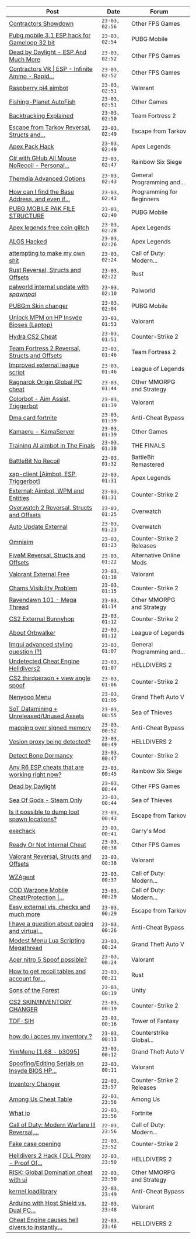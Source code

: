 |Post|Date|Forum|
|----|----|-----|
|[Contractors Showdown](https://www.unknowncheats.me/forum/other-fps-games/626970-contractors-showdown.html)|`23-03, 02:56`|Other FPS Games|
|[Pubg mobile 3.1 ESP hack for Gameloop 32 bit](https://www.unknowncheats.me/forum/pubg-mobile/628245-pubg-mobile-3-1-esp-hack-gameloop-32-bit.html)|`23-03, 02:54`|PUBG Mobile|
|[Dead by Daylight - ESP And Much More](https://www.unknowncheats.me/forum/other-fps-games/625890-dead-daylight-esp.html)|`23-03, 02:52`|Other FPS Games|
|[Contractors VR \| ESP - Infinite Ammo - Rapid...](https://www.unknowncheats.me/forum/other-fps-games/628494-contractors-vr-esp-infinite-ammo-rapid-fire-recoil.html)|`23-03, 02:52`|Other FPS Games|
|[Raspberry pi4 aimbot](https://www.unknowncheats.me/forum/valorant/624484-raspberry-pi4-aimbot.html)|`23-03, 02:51`|Valorant|
|[Fishing-Planet AutoFish](https://www.unknowncheats.me/forum/other-games/627651-fishing-planet-autofish.html)|`23-03, 02:51`|Other Games|
|[Backtracking Explained](https://www.unknowncheats.me/forum/team-fortress-2-a/628071-backtracking-explained.html)|`23-03, 02:50`|Team Fortress 2|
|[Escape from Tarkov Reversal, Structs and...](https://www.unknowncheats.me/forum/escape-from-tarkov/226519-escape-tarkov-reversal-structs-offsets.html)|`23-03, 02:49`|Escape from Tarkov|
|[Apex Pack Hack](https://www.unknowncheats.me/forum/apex-legends/628493-apex-pack-hack.html)|`23-03, 02:49`|Apex Legends|
|[C# with GHub All Mouse NoRecoil - Personal...](https://www.unknowncheats.me/forum/rainbow-six-siege/628063-ghub-mouse-norecoil-personal-improved-version.html)|`23-03, 02:47`|Rainbow Six Siege|
|[Themdia Advanced Options](https://www.unknowncheats.me/forum/general-programming-and-reversing/628492-themdia-advanced-options.html)|`23-03, 02:43`|General Programming and...|
|[How can I find the Base Address, and even if...](https://www.unknowncheats.me/forum/programming-for-beginners/628265-base-address-changing.html)|`23-03, 02:43`|Programming for Beginners|
|[PUBG MOBILE PAK FILE STRUCTURE](https://www.unknowncheats.me/forum/pubg-mobile/628463-pubg-mobile-pak-file-structure.html)|`23-03, 02:40`|PUBG Mobile|
|[Apex legends free coin glitch](https://www.unknowncheats.me/forum/apex-legends/628488-apex-legends-free-coin-glitch.html)|`23-03, 02:28`|Apex Legends|
|[ALGS Hacked](https://www.unknowncheats.me/forum/apex-legends/627887-algs-hacked.html)|`23-03, 02:26`|Apex Legends|
|[attempting to make my own shit](https://www.unknowncheats.me/forum/call-of-duty-modern-warfare-iii/628413-attempting-own-shit.html)|`23-03, 02:24`|Call of Duty: Modern...|
|[Rust Reversal, Structs and Offsets](https://www.unknowncheats.me/forum/rust/164256-rust-reversal-structs-offsets.html)|`23-03, 02:22`|Rust|
|[palworld internal update with *spawnpal*](https://www.unknowncheats.me/forum/palworld/623520-palworld-internal-update-spawnpal.html)|`23-03, 02:10`|Palworld|
|[PUBGm Skin changer](https://www.unknowncheats.me/forum/pubg-mobile/626228-pubgm-skin-changer.html)|`23-03, 02:04`|PUBG Mobile|
|[Unlock MPM on HP Insyde Bioses (Laptop)](https://www.unknowncheats.me/forum/valorant/627328-unlock-mpm-hp-insyde-bioses-laptop.html)|`23-03, 01:53`|Valorant|
|[Hydra CS2 Cheat](https://www.unknowncheats.me/forum/counter-strike-2-a/627963-hydra-cs2-cheat.html)|`23-03, 01:51`|Counter-Strike 2|
|[Team Fortress 2 Reversal, Structs and Offsets](https://www.unknowncheats.me/forum/team-fortress-2-a/102936-team-fortress-2-reversal-structs-offsets.html)|`23-03, 01:46`|Team Fortress 2|
|[Improved external league script](https://www.unknowncheats.me/forum/league-of-legends/625738-improved-external-league-script.html)|`23-03, 01:46`|League of Legends|
|[Ragnarok Origin Global PC cheat](https://www.unknowncheats.me/forum/other-mmorpg-and-strategy/624052-ragnarok-origin-global-pc-cheat.html)|`23-03, 01:44`|Other MMORPG and Strategy|
|[Colorbot - Aim Assist, Triggerbot](https://www.unknowncheats.me/forum/valorant/627913-colorbot-aim-assist-triggerbot.html)|`23-03, 01:39`|Valorant|
|[Dma card fortnite](https://www.unknowncheats.me/forum/anti-cheat-bypass/628238-dma-card-fortnite.html)|`23-03, 01:39`|Anti-Cheat Bypass|
|[Kamaeru - KamaServer](https://www.unknowncheats.me/forum/other-games/628478-kamaeru-kamaserver.html)|`23-03, 01:39`|Other Games|
|[Training AI aimbot in The Finals](https://www.unknowncheats.me/forum/the-finals/616898-training-ai-aimbot-finals.html)|`23-03, 01:38`|THE FINALS|
|[BattleBit No Recoil](https://www.unknowncheats.me/forum/battlebit-remastered/618073-battlebit-recoil.html)|`23-03, 01:32`|BattleBit Remastered|
|[xap-client \[Aimbot, ESP, Triggerbot\]](https://www.unknowncheats.me/forum/apex-legends/606842-xap-client-aimbot-esp-triggerbot.html)|`23-03, 01:31`|Apex Legends|
|[External: Aimbot, WPM and Entities](https://www.unknowncheats.me/forum/counter-strike-2-a/628455-external-aimbot-wpm-entities.html)|`23-03, 01:31`|Counter-Strike 2|
|[Overwatch 2 Reversal, Structs and Offsets](https://www.unknowncheats.me/forum/overwatch/516727-overwatch-2-reversal-structs-offsets.html)|`23-03, 01:25`|Overwatch|
|[Auto Update External](https://www.unknowncheats.me/forum/overwatch/614771-auto-update-external.html)|`23-03, 01:23`|Overwatch|
|[Omniaim](https://www.unknowncheats.me/forum/counter-strike-2-releases/621358-omniaim.html)|`23-03, 01:23`|Counter-Strike 2 Releases|
|[FiveM Reversal, Structs and Offsets](https://www.unknowncheats.me/forum/alternative-online-mods/340232-fivem-reversal-structs-offsets.html)|`23-03, 01:22`|Alternative Online Mods|
|[Valorant External Free](https://www.unknowncheats.me/forum/valorant/612035-valorant-external-free.html)|`23-03, 01:18`|Valorant|
|[Chams Visibility Problem](https://www.unknowncheats.me/forum/counter-strike-2-a/628240-chams-visibility.html)|`23-03, 01:15`|Counter-Strike 2|
|[Ravendawn 101 - Mega Thread](https://www.unknowncheats.me/forum/other-mmorpg-and-strategy/628334-ravendawn-101-mega-thread.html)|`23-03, 01:14`|Other MMORPG and Strategy|
|[CS2 External Bunnyhop](https://www.unknowncheats.me/forum/counter-strike-2-a/622668-cs2-external-bunnyhop.html)|`23-03, 01:12`|Counter-Strike 2|
|[About Orbwalker](https://www.unknowncheats.me/forum/league-of-legends/628427-orbwalker.html)|`23-03, 01:12`|League of Legends|
|[Imgui advanced styling question (?)](https://www.unknowncheats.me/forum/general-programming-and-reversing/628376-imgui-advanced-styling-question.html)|`23-03, 01:07`|General Programming and...|
|[Undetected Cheat Engine Helldivers2](https://www.unknowncheats.me/forum/helldivers-2-a/626213-undetected-cheat-engine-helldivers2.html)|`23-03, 01:07`|HELLDIVERS 2|
|[CS2 thirdperson + view angle spoof](https://www.unknowncheats.me/forum/counter-strike-2-a/627608-cs2-thirdperson-view-angle-spoof.html)|`23-03, 01:06`|Counter-Strike 2|
|[Nenyooo Menu](https://www.unknowncheats.me/forum/grand-theft-auto-v/488777-nenyooo-menu.html)|`23-03, 01:05`|Grand Theft Auto V|
|[SoT Datamining + Unreleased/Unused Assets](https://www.unknowncheats.me/forum/sea-of-thieves/624262-sot-datamining-unreleased-unused-assets.html)|`23-03, 00:55`|Sea of Thieves|
|[mapping over signed memory](https://www.unknowncheats.me/forum/anti-cheat-bypass/628474-mapping-signed-memory.html)|`23-03, 00:52`|Anti-Cheat Bypass|
|[Vesion proxy being detected?](https://www.unknowncheats.me/forum/helldivers-2-a/628457-vesion-proxy-detected.html)|`23-03, 00:49`|HELLDIVERS 2|
|[Detect Bone Dormancy](https://www.unknowncheats.me/forum/counter-strike-2-a/627572-detect-bone-dormancy.html)|`23-03, 00:47`|Counter-Strike 2|
|[Any R6 ESP cheats that are working right now?](https://www.unknowncheats.me/forum/rainbow-six-siege/627357-r6-esp-cheats.html)|`23-03, 00:45`|Rainbow Six Siege|
|[Dead by Daylight](https://www.unknowncheats.me/forum/other-fps-games/178856-dead-daylight.html)|`23-03, 00:44`|Other FPS Games|
|[Sea Of Gods - Steam Only](https://www.unknowncheats.me/forum/sea-of-thieves/614719-sea-gods-steam.html)|`23-03, 00:44`|Sea of Thieves|
|[Is it possible to dump loot spawn locations?](https://www.unknowncheats.me/forum/escape-from-tarkov/626956-dump-loot-spawn-locations.html)|`23-03, 00:43`|Escape from Tarkov|
|[exechack](https://www.unknowncheats.me/forum/garry-s-mod/628436-exechack.html)|`23-03, 00:41`|Garry's Mod|
|[Ready Or Not Internal Cheat](https://www.unknowncheats.me/forum/other-fps-games/625051-ready-internal-cheat.html)|`23-03, 00:38`|Other FPS Games|
|[Valorant Reversal, Structs and Offsets](https://www.unknowncheats.me/forum/valorant/385792-valorant-reversal-structs-offsets.html)|`23-03, 00:38`|Valorant|
|[WZAgent](https://www.unknowncheats.me/forum/call-of-duty-modern-warfare-iii/622041-wzagent.html)|`23-03, 00:37`|Call of Duty: Modern...|
|[COD Warzone Mobile Cheat/Protection \|...](https://www.unknowncheats.me/forum/call-of-duty-modern-warfare-ii/628415-cod-warzone-mobile-cheat-protection-aimbot-esp-recoil.html)|`23-03, 00:29`|Call of Duty: Modern...|
|[Easy external vis. checks and much more](https://www.unknowncheats.me/forum/escape-from-tarkov/628434-easy-external-vis-checks.html)|`23-03, 00:29`|Escape from Tarkov|
|[I have a question about paging and virtual...](https://www.unknowncheats.me/forum/anti-cheat-bypass/628373-question-paging-virtual-memory.html)|`23-03, 00:26`|Anti-Cheat Bypass|
|[Modest Menu Lua Scripting Megathread](https://www.unknowncheats.me/forum/grand-theft-auto-v/463868-modest-menu-lua-scripting-megathread.html)|`23-03, 00:24`|Grand Theft Auto V|
|[Acer nitro 5 Spoof possible?](https://www.unknowncheats.me/forum/valorant/623213-acer-nitro-5-spoof.html)|`23-03, 00:24`|Valorant|
|[How to get recoil tables and account for...](https://www.unknowncheats.me/forum/rust/628441-recoil-tables-account-sensitivity.html)|`23-03, 00:21`|Rust|
|[Sons of the Forest](https://www.unknowncheats.me/forum/unity/572665-sons-forest.html)|`23-03, 00:19`|Unity|
|[CS2 SKIN/INVENTORY CHANGER](https://www.unknowncheats.me/forum/counter-strike-2-a/625752-cs2-skin-inventory-changer.html)|`23-03, 00:19`|Counter-Strike 2|
|[TOF-SIH](https://www.unknowncheats.me/forum/tower-of-fantasy/628284-tof-sih.html)|`23-03, 00:16`|Tower of Fantasy|
|[how do i acces my inventory ?](https://www.unknowncheats.me/forum/counterstrike-global-offensive/628465-acces-inventory.html)|`23-03, 00:13`|Counterstrike Global...|
|[YimMenu \[1.68 - b3095\]](https://www.unknowncheats.me/forum/grand-theft-auto-v/476972-yimmenu-1-68-b3095.html)|`23-03, 00:12`|Grand Theft Auto V|
|[Spoofing/Editing Serials on Insyde BIOS HP...](https://www.unknowncheats.me/forum/valorant/628213-spoofing-editing-serials-insyde-bios-hp-systems.html)|`23-03, 00:11`|Valorant|
|[Inventory Changer](https://www.unknowncheats.me/forum/counter-strike-2-releases/628446-inventory-changer.html)|`22-03, 23:57`|Counter-Strike 2 Releases|
|[Among Us Cheat Table](https://www.unknowncheats.me/forum/among-us/574185-cheat-table.html)|`22-03, 23:56`|Among Us|
|[What ip](https://www.unknowncheats.me/forum/fortnite/628461-ip.html)|`22-03, 23:56`|Fortnite|
|[Call of Duty: Modern Warfare III Reversal,...](https://www.unknowncheats.me/forum/call-of-duty-modern-warfare-iii/605287-call-duty-modern-warfare-iii-reversal-structs-offsets.html)|`22-03, 23:56`|Call of Duty: Modern...|
|[Fake case opening](https://www.unknowncheats.me/forum/counter-strike-2-a/619865-fake.html)|`22-03, 23:52`|Counter-Strike 2|
|[Helldivers 2 Hack ( DLL Proxy - Proof Of...](https://www.unknowncheats.me/forum/helldivers-2-a/625832-helldivers-2-hack-dll-proxy-proof-concept.html)|`22-03, 23:50`|HELLDIVERS 2|
|[RISK: Global Domination cheat with ui](https://www.unknowncheats.me/forum/other-mmorpg-and-strategy/628108-risk-global-domination-cheat-ui.html)|`22-03, 23:50`|Other MMORPG and Strategy|
|[kernel loadlibrary](https://www.unknowncheats.me/forum/anti-cheat-bypass/628246-kernel-loadlibrary.html)|`22-03, 23:49`|Anti-Cheat Bypass|
|[Arduino with Host Shield vs. Dual PC...](https://www.unknowncheats.me/forum/valorant/628401-arduino-host-shield-vs-dual-pc-configuration.html)|`22-03, 23:48`|Valorant|
|[Cheat Engine causes hell divers to instantly...](https://www.unknowncheats.me/forum/helldivers-2-a/628232-cheat-engine-causes-hell-divers-instantly-crash.html)|`22-03, 23:46`|HELLDIVERS 2|

